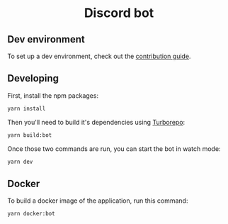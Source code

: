 <div align="center">

# Discord bot

</div>

## Dev environment

To set up a dev environment, check out the [contribution guide](../../.github/CONTRIBUTING.md).

## Developing

First, install the npm packages:

```bash
yarn install
```

Then you'll need to build it's dependencies using [Turborepo](https://turbo.build/):

```bash
yarn build:bot
```

Once those two commands are run, you can start the bot in watch mode:

```bash
yarn dev
```

## Docker

To build a docker image of the application, run this command:

```bash
yarn docker:bot
```
